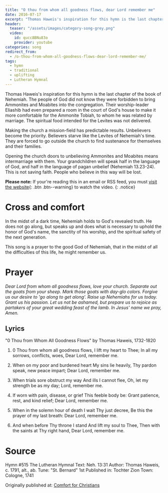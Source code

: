 ```yaml
---
title: "O thou from whom all goodness flows, dear Lord remember me"
date: 2016-07-17
excerpt: "Thomas Haweis's inspiration for this hymn is the last chapter of the book of Nehemiah.  The people of God did not know they were forbidden to bring Ammonites and Moabites into the congregation.  Their worship-leader Eliashib had even prepared a room in the court of God's house to make it more comfortable for the Ammonite Tobiah, to whom he was related by marriage.  The spiritual food intended for the Levites was not delivered. "
header:
  teaser: "/assets/images/category-song-grey.png"
  video:
    id: qucc8BNu83o
    provider: youtube
categories: song
redirect_from:
  - /o-thou-from-whom-all-goodness-flows-dear-lord-remember-me/
tags:
  - hymn
  - traditional
  - uplifting
  - Lutheran Hymnal
---
```

Thomas Haweis's inspiration for this hymn is the last chapter of the book of Nehemiah.  The people of God did not know they were forbidden to bring Ammonites and Moabites into the congregation.  Their worship-leader Eliashib had even prepared a room in the court of God's house to make it more comfortable for the Ammonite Tobiah, to whom he was related by marriage.  The spiritual food intended for the Levites was not delivered. 

Making the church a mission-field has predictable results. Unbelievers become the priority.  Believers starve like the Levites of Nehemiah's time.  They are forced to go outside the church to find sustenance for themselves and their families.  

Opening the church doors to unbelieving Ammonites and Moabites means intermarriage with them.  Your grandchildren will speak half in the language of God, and half in the language of pagan unbelief (Nehemiah 13.23-24). This is not saving faith.  People who believe in this way will be lost.

**Please note:** If your're reading this in an email or RSS feed, you must [visit the website](/songs/o-thou-from-whom-all-goodness-flows-dear-lord-remember-me/){: .btn .btn--warning} to watch the video.
{: .notice}

# Cross and comfort

In the midst of a dark time, Nehemiah holds to God's revealed truth.  He does not go along, but speaks up and does what is necessary to uphold the honor of God's name, the sanctity of his worship, and the spiritual safety of the next generation.

This song is a prayer to the good God of Nehemiah, that in the midst of all the difficulties of this life, he might remember us.

# Prayer

*Dear Lord from whom all goodness flows, love your church.  Separate out the goats from your sheep.  Mark those goats with day-glo colors.  Forgive us our desire to 'go along to get along'.  Raise up Nehemiahs for us today.  Grant us his passion.  Let us not be ashamed, but prepare us to rejoice as partakers of your great wedding feast of the lamb.  In Jesus' name we pray, Amen.*


## Lyrics

"0 Thou from Whom All Goodness Flows"
by Thomas Haweis, 1732-1820

1. 0 Thou from whom all goodness flows,
I lift my heart to Thee;
In all my sorrows, conflicts, woes,
Dear Lord, remember me.

2. When on my poor and burdened heart
My sins lie heavily,
Thy pardon speak, new peace impart;
Dear Lord, remember me.

3. When trials sore obstruct my way
And ills I cannot flee,
Oh, let my strength be as my day;
Lord, remember me.

4. If worn with pain, disease, or grief
This feeble body be:
Grant patience, rest, and kind relief;
Dear Lord, remember me.

5. When in the solemn hour of death
I wait Thy just decree,
Be this the prayer of my last breath:
Dear Lord, remember me.

6. And when before Thy throne I stand
And lift my soul to Thee,
Then with the saints at Thy right hand,
Dear Lord, remember me.

# Source

Hymn #515 
The Lutheran Hymnal
Text: Neh. 13:31
Author: Thomas Haweis, c. 1791, alt., ab.
Tune: "St. Bernard"
1st Published in: Tochter Zion
Town: Cologne, 1741

<div>Originally published at: <a href='http://www.alecsatin.com/'>Comfort for Christians</a></div>
